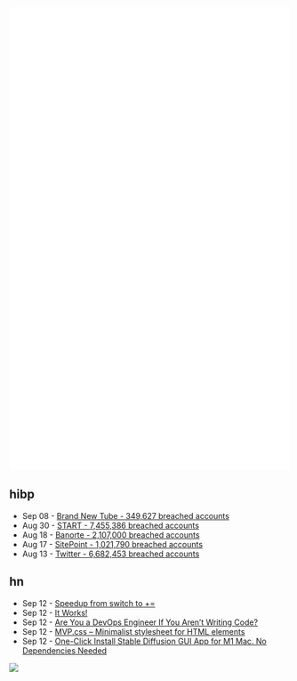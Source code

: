![Metrics](https://raw.githubusercontent.com/phixion/phixion/master/metrics.svg)

## hibp

<!--
for https://github.com/phixion/phixion/blob/main/.github/workflows/feeds.yml
-->
<!--START_SECTION:haveibeenpwnd-->
- Sep 08 - [Brand New Tube - 349,627 breached accounts](https://haveibeenpwned.com/PwnedWebsites#BrandNewTube)
- Aug 30 - [START - 7,455,386 breached accounts](https://haveibeenpwned.com/PwnedWebsites#Start)
- Aug 18 - [Banorte - 2,107,000 breached accounts](https://haveibeenpwned.com/PwnedWebsites#Banorte)
- Aug 17 - [SitePoint - 1,021,790 breached accounts](https://haveibeenpwned.com/PwnedWebsites#SitePoint)
- Aug 13 - [Twitter - 6,682,453 breached accounts](https://haveibeenpwned.com/PwnedWebsites#Twitter)
<!--END_SECTION:haveibeenpwnd-->

## hn

<!--
for https://github.com/phixion/phixion/blob/main/.github/workflows/feeds.yml
-->
<!--START_SECTION:hn-->
- Sep 12 - [Speedup from switch to +=](https://github.com/lstein/stable-diffusion/commit/62863ac586194a43ff952eba17a83cecf9956500)
- Sep 12 - [It Works!](http://pn./)
- Sep 12 - [Are You a DevOps Engineer If You Aren’t Writing Code?](https://blog.boot.dev/devops/devops-engineers-should-code/)
- Sep 12 - [MVP.css – Minimalist stylesheet for HTML elements](https://andybrewer.github.io/mvp/)
- Sep 12 - [One-Click Install Stable Diffusion GUI App for M1 Mac. No Dependencies Needed](https://github.com/divamgupta/diffusionbee-stable-diffusion-ui)
<!--END_SECTION:hn-->

<!--
for https://yhype.me
-->
![](https://hit.yhype.me/github/profile?user_id=13013670)
